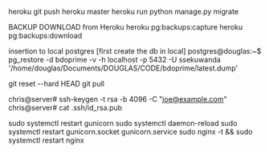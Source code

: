 heroku
git push heroku master
heroku run python manage.py migrate

BACKUP DOWNLOAD from Heroku
heroku pg:backups:capture
heroku pg:backups:download

insertion to local postgres [first create the db in local]
postgres@douglas:~$ pg_restore -d bdoprime -v -h localhost -p 5432 -U ssekuwanda '/home/douglas/Documents/DOUGLAS/CODE/bdoprime/latest.dump'

git reset --hard HEAD
git pull

chris@server# ssh-keygen -t rsa -b 4096 -C "joe@example.com"
chris@server# cat .ssh/id_rsa.pub

sudo systemctl restart gunicorn
sudo systemctl daemon-reload
sudo systemctl restart gunicorn.socket gunicorn.service
sudo nginx -t && sudo systemctl restart nginx